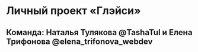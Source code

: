 # Личный проект «Глэйси»

Команда: Наталья Тулякова @TashaTul и Елена Трифонова @elena_trifonova_webdev
---
